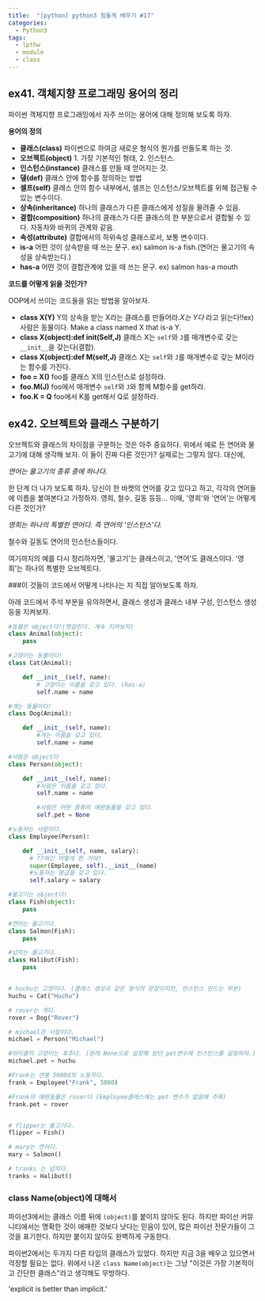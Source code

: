 ```yaml
---
title:  "[python] python3 힘들게 배우기 #17"
categories:
  - Python3
tags:
  - lpthw
  - module
  - class
---
```



## ex41. 객체지향 프로그래밍 용어의 정리

파이썬 객체지향 프로그래밍에서 자주 쓰이는 용어에 대해 정의해 보도록 하자.

**용어의 정의**

- **클래스(class)** 파이썬으로 하여금 새로운 형식의 뭔가를 만들도록 하는 것.
- **오브젝트(object)** 1. 가장 기본적인 형태, 2. 인스턴스.
- **인스턴스(instance)** 클래스를 만들 때 얻어지는 것.
- **뎊(def)** 클래스 안에 함수를 정의하는 방법
- **셀프(self)** 클래스 안의 함수 내부에서, 셀프는 인스턴스/오브젝트를 위해 접근될 수 있는 변수이다.
- **상속(inheritance)** 하나의 클래스가 다른 클래스에게 성질을 물려줄 수 있음.
- **결합(composition)** 하나의 클래스가 다른 클래스의 한 부분으로서 결합될 수 있다. 자동차와 바퀴의 관계와 같음.
- **속성(attribute)** 결합에서의 하위속성 클래스로서, 보통 변수이다.
- **is-a** 어떤 것이 상속받을 때 쓰는 문구. ex) salmon is-a fish.(연어는 물고기의 속성을 상속받는다.)
- **has-a** 어떤 것이 결합관계에 있을 때 쓰는 문구. ex) salmon has-a mouth


**코드를 어떻게 읽을 것인가?**

OOP에서 쓰이는 코드들을 읽는 방법을 알아보자.

- **class X(Y)** Y의 상속을 받는 X라는 클래스를 만들어라.*X는 Y다* 라고 읽는다!!ex)사람은 동물이다. Make a class named X that is-a Y.
- **class X(object):def __init__(Self,J)** 클래스 X는 `self`와 `J`를 매개변수로 갖는 `__init__`을 갖는다(결합).  
- **class X(object):def M(self,J)** 클래스 X는 `self`와 `J`를 매개변수로 갖는 M이라는 함수를 가진다.
- **foo = X()** foo를 클래스 X의 인스턴스로 설정하라.
- **foo.M(J)** foo에서 매개변수 `self`와 `J`와 함께 M함수를 get하라.
- **foo.K = Q** foo에서 K를 get해서 Q로 설정하라.

## ex42. 오브젝트와 클래스 구분하기

오브젝트와 클래스의 차이점을 구분하는 것은 아주 중요하다. 위에서 예로 든 연어와 물고기에 대해 생각해 보자. 이 둘이 진짜 다른 것인가? 실제로는 그렇지 않다. 대신에,

*연어는 물고기의 종류 중에 하나다.*

한 단계 더 나가 보도록 하자. 당신이 한 바켓의 연어를 갖고 있다고 하고, 각각의 연어들에 이름을 붙여본다고 가정하자. 영희, 철수, 길동 등등... 이때, '영희'와 '연어'는 어떻게 다른 것인가?

*영희는 하나의 특별한 연어다. 즉 연어의 '인스턴스'다.*

철수와 길동도 연어의 인스턴스들이다.

여기까지의 예를 다시 정리하자면, '물고기'는 클래스이고, '연어'도 클래스이다. '영희'는 하나의 특별한 오브젝트다.

###이 것들이 코드에서 어떻게 나타나는 지 직접 알아보도록 하자.

아래 코드에서 주석 부분을 유의하면서, 클래스 생성과 클래스 내부 구성, 인스턴스 생성 등을 지켜보자.

```python
#동물은 object다!(헷갈린다. 계속 지켜보자)
class Animal(object):
    pass

#고양이는 동물이다!
class Cat(Animal):

    def __init__(self, name):
        # 고양이는 이름을 갖고 있다. (has-a)
        self.name = name

#개는 동물이다!
class Dog(Animal):

    def __init__(self, name):
        #개는 이름을 갖고 있다.
        self.name = name

#사람은 object다
class Person(object):

    def __init__(self, name):
        #사람은 이름을 갖고 있다.
        self.name = name

        #사람은 어떤 종류의 애완동물을 갖고 있다.
        self.pet = None

#노동자는 사람이다.
class Employee(Person):

    def __init__(self, name, salary):
      # ??여긴 어떻게 한 거야?
      super(Employee, self).__init__(name)
      #노동자는 봉급을 갖고 있다.
      self.salary = salary

#물고기는 object다!
class Fish(object):
    pass

#연어는 물고기다.
class Salmon(Fish):
    pass

#넙치는 물고기다.
class Halibut(Fish):
    pass


# huchu는 고양이다. (클래스 생성과 같은 형식의 문장이지만, 인스턴스 만드는 부분)
huchu = Cat("Huchu")

# rover는 개다.
rover = Dog("Rover")

# michael은 사람이다.
michael = Person("Michael")

#마이클의 고양이는 후추다. (원래 None으로 설정해 놨던 pet변수에 인스턴스를 설정하자.)
michael.pet = huchu

#Frank는 연봉 5000d의 노동자다.
frank = Employee("Frank", 5000)

#Frank의 애완동물은 rover다 (Employee클래스에는 pet 변수가 없음에 주목)
frank.pet = rover


# flipper는 물고기다.
flipper = Fish()

# mary는 연어다.
mary = Salmon()

# tranks 는 넙치다.
tranks = Halibut()

```


### class Name(object)에 대해서
파이선3에서는 클래스 이름 뒤에 `(object)`를 붙이지 않아도 된다. 하지만 파이선 커뮤니티에서는 명확한 것이 애매한 것보다 낫다는 믿음이 있어, 많은 파이선 전문가들이 그것을 표기한다. 하지만 붙이지 않아도 완벽하게 구동한다.

파이썬2에서는 두가지 다른 타입의 클래스가 있었다. 하지만 지금 3을 배우고 있으면서 걱정할 필요는 없다. 위에서 나온 `class Name(object)`는 그냥 "이것은 가장 기본적이고 간단한 클래스"라고 생각해도 무방하다.

'explicit is better than implicit.'
